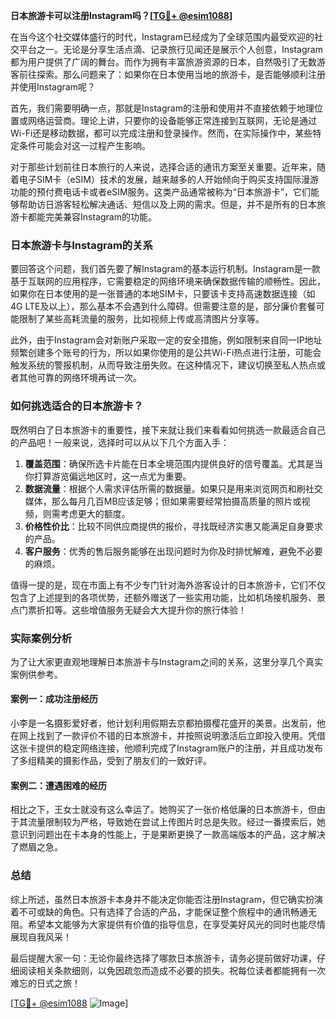 **日本旅游卡可以注册Instagram吗？[[TG💪+ @esim1088](https://t.me/s/esim1088)]**

在当今这个社交媒体盛行的时代，Instagram已经成为了全球范围内最受欢迎的社交平台之一。无论是分享生活点滴、记录旅行见闻还是展示个人创意，Instagram都为用户提供了广阔的舞台。而作为拥有丰富旅游资源的日本，自然吸引了无数游客前往探索。那么问题来了：如果你在日本使用当地的旅游卡，是否能够顺利注册并使用Instagram呢？

首先，我们需要明确一点，那就是Instagram的注册和使用并不直接依赖于地理位置或网络运营商。理论上讲，只要你的设备能够正常连接到互联网，无论是通过Wi-Fi还是移动数据，都可以完成注册和登录操作。然而，在实际操作中，某些特定条件可能会对这一过程产生影响。

对于那些计划前往日本旅行的人来说，选择合适的通讯方案至关重要。近年来，随着电子SIM卡（eSIM）技术的发展，越来越多的人开始倾向于购买支持国际漫游功能的预付费电话卡或者eSIM服务。这类产品通常被称为“日本旅游卡”，它们能够帮助访日游客轻松解决通话、短信以及上网的需求。但是，并不是所有的日本旅游卡都能完美兼容Instagram的功能。

### 日本旅游卡与Instagram的关系

要回答这个问题，我们首先要了解Instagram的基本运行机制。Instagram是一款基于互联网的应用程序，它需要稳定的网络环境来确保数据传输的顺畅性。因此，如果你在日本使用的是一张普通的本地SIM卡，只要该卡支持高速数据连接（如4G LTE及以上），那么基本不会遇到什么障碍。但需要注意的是，部分廉价套餐可能限制了某些高耗流量的服务，比如视频上传或高清图片分享等。

此外，由于Instagram会对新账户采取一定的安全措施，例如限制来自同一IP地址频繁创建多个账号的行为，所以如果你使用的是公共Wi-Fi热点进行注册，可能会触发系统的警报机制，从而导致注册失败。在这种情况下，建议切换至私人热点或者其他可靠的网络环境再试一次。

### 如何挑选适合的日本旅游卡？

既然明白了日本旅游卡的重要性，接下来就让我们来看看如何挑选一款最适合自己的产品吧！一般来说，选择时可以从以下几个方面入手：

1. **覆盖范围**：确保所选卡片能在日本全境范围内提供良好的信号覆盖。尤其是当你打算游览偏远地区时，这一点尤为重要。
2. **数据流量**：根据个人需求评估所需的数据量。如果只是用来浏览网页和刷社交媒体，那么每月几百MB应该足够；但如果需要经常拍摄高质量的照片或视频，则需考虑更大的额度。
3. **价格性价比**：比较不同供应商提供的报价，寻找既经济实惠又能满足自身要求的产品。
4. **客户服务**：优秀的售后服务能够在出现问题时为你及时排忧解难，避免不必要的麻烦。

值得一提的是，现在市面上有不少专门针对海外游客设计的日本旅游卡，它们不仅包含了上述提到的各项优势，还额外赠送了一些实用功能，比如机场接机服务、景点门票折扣等。这些增值服务无疑会大大提升你的旅行体验！

### 实际案例分析

为了让大家更直观地理解日本旅游卡与Instagram之间的关系，这里分享几个真实案例供参考。

#### 案例一：成功注册经历
小李是一名摄影爱好者，他计划利用假期去京都拍摄樱花盛开的美景。出发前，他在网上找到了一款评价不错的日本旅游卡，并按照说明激活后立即投入使用。凭借这张卡提供的稳定网络连接，他顺利完成了Instagram账户的注册，并且成功发布了多组精美的摄影作品，受到了朋友们的一致好评。

#### 案例二：遭遇困难的经历
相比之下，王女士就没有这么幸运了。她购买了一张价格低廉的日本旅游卡，但由于其流量限制较为严格，导致她在尝试上传图片时总是失败。经过一番摸索后，她意识到问题出在卡本身的性能上，于是果断更换了一款高端版本的产品，这才解决了燃眉之急。

### 总结

综上所述，虽然日本旅游卡本身并不能决定你能否注册Instagram，但它确实扮演着不可或缺的角色。只有选择了合适的产品，才能保证整个旅程中的通讯畅通无阻。希望本文能够为大家提供有价值的指导信息，在享受美好风光的同时也能尽情展现自我风采！

最后提醒大家一句：无论你最终选择了哪款日本旅游卡，请务必提前做好功课，仔细阅读相关条款细则，以免因疏忽而造成不必要的损失。祝每位读者都能拥有一次难忘的日式之旅！

[[TG💪+ @esim1088](https://t.me/s/esim1088) ![Image](https://i.postimg.cc/4NQfJmqS/Snipaste-2025-05-13-00-14-12.png)]